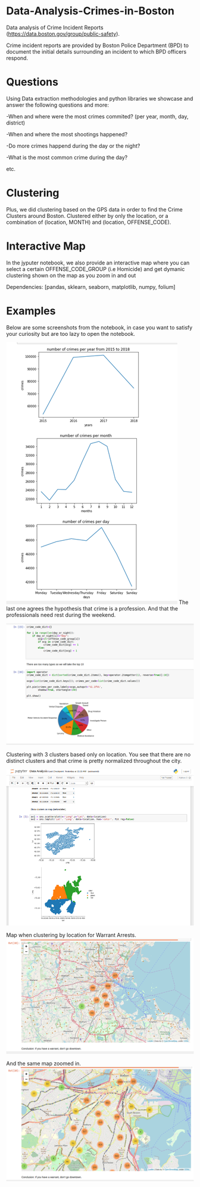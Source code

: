 # Data-Analysis-Crimes-in-Boston

Data analysis of Crime Incident Reports (https://data.boston.gov/group/public-safety).

Crime incident reports are provided by Boston Police Department (BPD) to document the initial details surrounding an incident to which BPD officers respond.

# Questions
Using Data extraction methodologies and python libraries we showcase and answer the following questions and more:

-When and where were the most crimes commited? (per year, month, day, district)

-When and where the most shootings happened?

-Do more crimes happend during the day or the night?

-What is the most common crime during the day?

etc.

# Clustering
Plus, we did clustering based on the GPS data in order to find the Crime Clusters around Boston.
Clustered either by only the location, or a combination of (location, MONTH) and (location, OFFENSE_CODE).

# Interactive Map
In the jyputer notebook, we also provide an interactive map where you can select a certain OFFENSE_CODE_GROUP (i.e Homicide) and get dymanic clustering shown on the map as you zoom in and out

Dependencies:
[pandas, sklearn, seaborn, matplotlib, numpy, folium]

# Examples
Below are some screenshots from the notebook, in case you want to satisfy your curiosity but are too lazy to open the notebook.

![](images/ju2.PNG)
The last one agrees the hypothesis that crime is a profession. And that the professionals need rest during the weekend.

![](images/ju3.PNG)


Clustering with 3 clusters based only on location. You see that there are no distinct clusters and that crime is pretty normalized throughout the city.

![](images/ju1.PNG)

Map when clustering by location for Warrant Arrests.
![](images/ju4.PNG)

And the same map zoomed in.
![](images/ju5.PNG)
